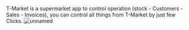 T-Market is a supermarket app to control operation (stock - Customers - Sales - Invoices), you can control all things from T-Market by just few Clicks.
![unnamed](https://github.com/user-attachments/assets/5bd3df11-046c-41c6-8e02-cdcfe9d9da4b)

